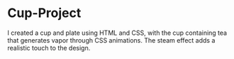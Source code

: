 # Cup-Project
I created a cup and plate using HTML and CSS, with the cup containing tea that generates vapor through CSS animations. The steam effect adds a realistic touch to the design.
